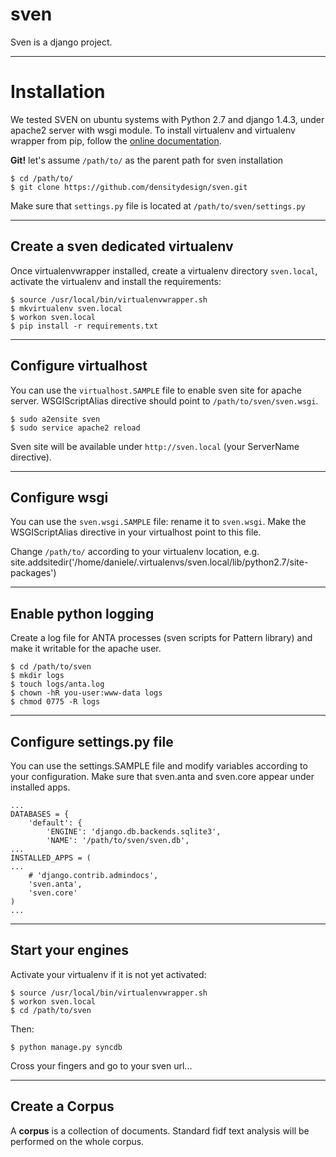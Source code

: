 sven
====

Sven is a django project.

* * *

Installation
===

We tested SVEN on ubuntu systems with Python 2.7 and django 1.4.3, under apache2 server with wsgi module.
To install virtualenv and virtualenv wrapper from pip, follow the
[online documentation](http://virtualenvwrapper.readthedocs.org/en/latest/).

**Git!**
let's assume `/path/to/` as the parent path for sven installation

	$ cd /path/to/
	$ git clone https://github.com/densitydesign/sven.git

Make sure that `settings.py` file is located at `/path/to/sven/settings.py`

---
Create a sven dedicated virtualenv
---
Once virtualenvwrapper installed, create a virtualenv directory `sven.local`, activate the virtualenv and install the requirements:

	$ source /usr/local/bin/virtualenvwrapper.sh
	$ mkvirtualenv sven.local
	$ workon sven.local
	$ pip install -r requirements.txt

---
Configure virtualhost
---
You can use the `virtualhost.SAMPLE` file to enable sven site for apache server.
WSGIScriptAlias directive should point to `/path/to/sven/sven.wsgi`.

	$ sudo a2ensite sven
	$ sudo service apache2 reload

Sven site will be available under `http://sven.local` (your ServerName directive).

---
Configure wsgi
---
You can use the `sven.wsgi.SAMPLE` file: rename it to `sven.wsgi`.
Make the WSGIScriptAlias directive in your virtualhost point to this file.

Change `/path/to/` according to your virtualenv location, e.g.
	             site.addsitedir('/home/daniele/.virtualenvs/sven.local/lib/python2.7/site-packages')

---
Enable python logging
---
Create a log file for ANTA processes (sven scripts for Pattern library) and make it writable for the apache user.

	$ cd /path/to/sven
	$ mkdir logs
	$ touch logs/anta.log
	$ chown -hR you-user:www-data logs
	$ chmod 0775 -R logs

---
Configure settings.py file
---
You can use the settings.SAMPLE file and modify variables according to your configuration. Make sure that sven.anta and sven.core appear under installed apps.

	...
	DATABASES = {
	    'default': {
	        'ENGINE': 'django.db.backends.sqlite3', 
	        'NAME': '/path/to/sven/sven.db',    
	...
	INSTALLED_APPS = (
    ...
    	# 'django.contrib.admindocs',
    	'sven.anta',
    	'sven.core'
	)
	...

---
Start your engines
---
Activate your virtualenv if it is not yet activated:

	$ source /usr/local/bin/virtualenvwrapper.sh
	$ workon sven.local
	$ cd /path/to/sven

Then:

	$ python manage.py syncdb

Cross your fingers and go to your sven url...

---
Create a Corpus
---
A **corpus** is a collection of documents. Standard fidf text analysis will be performed on the whole corpus.
